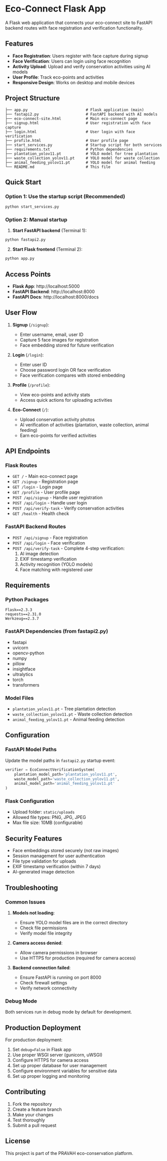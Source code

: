 # Eco-Connect Flask App

A Flask web application that connects your eco-connect site to FastAPI backend routes with face registration and verification functionality.

## Features

- **Face Registration**: Users register with face capture during signup
- **Face Verification**: Users can login using face recognition
- **Activity Upload**: Upload and verify conservation activities using AI models
- **User Profile**: Track eco-points and activities
- **Responsive Design**: Works on desktop and mobile devices

## Project Structure

```
├── app.py                          # Flask application (main)
├── fastapi2.py                     # FastAPI backend with AI models
├── eco-connect-site.html           # Main eco-connect page
├── signup.html                     # User registration with face capture
├── login.html                      # User login with face verification  
├── profile.html                    # User profile page
├── start_services.py               # Startup script for both services
├── requirements.txt                # Python dependencies
├── plantation_yolov11.pt           # YOLO model for tree plantation
├── waste_collection_yolov11.pt     # YOLO model for waste collection
├── animal_feeding_yolov11.pt       # YOLO model for animal feeding
└── README.md                       # This file
```

## Quick Start

### Option 1: Use the startup script (Recommended)
```bash
python start_services.py
```

### Option 2: Manual startup

1. **Start FastAPI backend** (Terminal 1):
```bash
python fastapi2.py
```

2. **Start Flask frontend** (Terminal 2):
```bash
python app.py
```

## Access Points

- **Flask App**: http://localhost:5000
- **FastAPI Backend**: http://localhost:8000
- **FastAPI Docs**: http://localhost:8000/docs

## User Flow

1. **Signup** (`/signup`):
   - Enter username, email, user ID
   - Capture 5 face images for registration
   - Face embedding stored for future verification

2. **Login** (`/login`):
   - Enter user ID
   - Choose password login OR face verification
   - Face verification compares with stored embedding

3. **Profile** (`/profile`):
   - View eco-points and activity stats
   - Access quick actions for uploading activities

4. **Eco-Connect** (`/`):
   - Upload conservation activity photos
   - AI verification of activities (plantation, waste collection, animal feeding)
   - Earn eco-points for verified activities

## API Endpoints

### Flask Routes
- `GET /` - Main eco-connect page
- `GET /signup` - Registration page
- `GET /login` - Login page  
- `GET /profile` - User profile page
- `POST /api/signup` - Handle user registration
- `POST /api/login` - Handle user login
- `POST /api/verify-task` - Verify conservation activities
- `GET /health` - Health check

### FastAPI Backend Routes
- `POST /api/signup` - Face registration
- `POST /api/login` - Face verification
- `POST /api/verify-task` - Complete 4-step verification:
  1. AI image detection
  2. EXIF timestamp verification  
  3. Activity recognition (YOLO models)
  4. Face matching with registered user

## Requirements

### Python Packages
```
Flask==2.3.3
requests==2.31.0
Werkzeug==2.3.7
```

### FastAPI Dependencies (from fastapi2.py)
- fastapi
- uvicorn
- opencv-python
- numpy
- pillow
- insightface
- ultralytics
- torch
- transformers

### Model Files
- `plantation_yolov11.pt` - Tree plantation detection
- `waste_collection_yolov11.pt` - Waste collection detection  
- `animal_feeding_yolov11.pt` - Animal feeding detection

## Configuration

### FastAPI Model Paths
Update the model paths in `fastapi2.py` startup event:
```python
verifier = EcoConnectVerificationSystem(
    plantation_model_path='plantation_yolov11.pt',
    waste_model_path='waste_collection_yolov11.pt', 
    animal_model_path='animal_feeding_yolov11.pt'
)
```

### Flask Configuration
- Upload folder: `static/uploads`
- Allowed file types: PNG, JPG, JPEG
- Max file size: 10MB (configurable)

## Security Features

- Face embeddings stored securely (not raw images)
- Session management for user authentication
- File type validation for uploads
- EXIF timestamp verification (within 7 days)
- AI-generated image detection

## Troubleshooting

### Common Issues

1. **Models not loading**:
   - Ensure YOLO model files are in the correct directory
   - Check file permissions
   - Verify model file integrity

2. **Camera access denied**:
   - Allow camera permissions in browser
   - Use HTTPS for production (required for camera access)

3. **Backend connection failed**:
   - Ensure FastAPI is running on port 8000
   - Check firewall settings
   - Verify network connectivity

### Debug Mode
Both services run in debug mode by default for development.

## Production Deployment

For production deployment:

1. Set `debug=False` in Flask app
2. Use proper WSGI server (gunicorn, uWSGI)
3. Configure HTTPS for camera access
4. Set up proper database for user management
5. Configure environment variables for sensitive data
6. Set up proper logging and monitoring

## Contributing

1. Fork the repository
2. Create a feature branch
3. Make your changes
4. Test thoroughly
5. Submit a pull request

## License

This project is part of the PRAVAH eco-conservation platform.